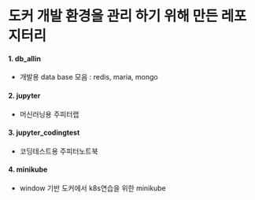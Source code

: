 # 도커 개발 환경을 관리 하기 위해 만든 레포지터리
#### 1. db_allin
* 개발용 data base 모음 : redis, maria, mongo

#### 2. jupyter
* 머신러닝용 주피터랩

#### 3. jupyter_codingtest
* 코딩테스트용 주피터노트북

#### 4. minikube
* window 기반 도커에서 k8s연습을 위한 minikube